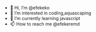 - 👋 Hi, I’m @efekeko
- 👀 I’m interested in coding,aquascaping
- 🌱 I’m currently learning javascript
- 📫 How to reach me @efekeremd

<!---
efekeko/efekeko is a ✨ special ✨ repository because its `README.md` (this file) appears on your GitHub profile.
You can click the Preview link to take a look at your changes.
--->
